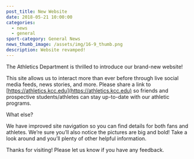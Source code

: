 ```yaml
---
post_title: New Website
date: 2018-05-21 10:00:00
categories:
  - news
  - general
sport-category: General News
news_thumb_image: /assets/img/16-9_thumb.png
description: Website revamped!
---
```


The Athletics Department is thrilled to introduce our brand-new website!

This site allows us to interact more than ever before through live social media feeds, news stories, and more. Please share a link to [https://athletics.kcc.edu](https://athletics.kcc.edu) so friends and prospective students/athletes can stay up-to-date with our athletic programs.

What else?

We have improved site navigation so you can find details for both fans and athletes. We’re sure you’ll also notice the pictures are big and bold! Take a look around and you’ll plenty of other helpful information.

Thanks for visiting! Please let us know if you have any feedback.
